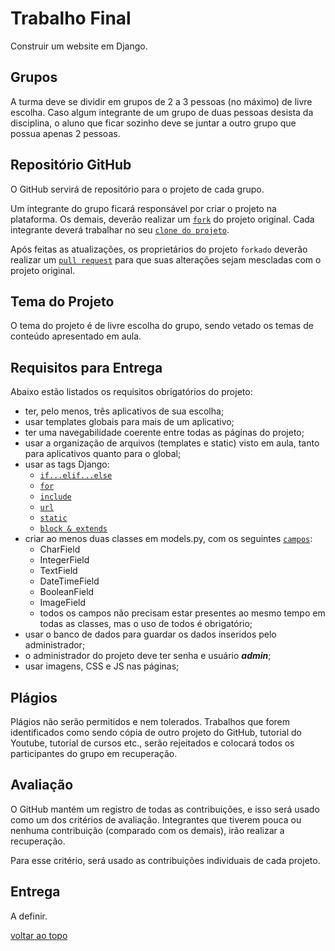 # Trabalho Final #

Construir um website em Django.

## Grupos ##
A turma deve se dividir em grupos de 2 a 3 pessoas (no máximo) de livre escolha. Caso algum integrante de um grupo de duas pessoas desista da disciplina, o aluno que ficar sozinho deve se juntar a outro grupo que possua apenas 2 pessoas.

## Repositório GitHub ##
O GitHub servirá de repositório para o projeto de cada grupo.

Um integrante do grupo ficará responsável por criar o projeto na plataforma. Os demais, deverão realizar um [`fork`](https://docs.github.com/pt/get-started/quickstart/fork-a-repo) do projeto original. Cada integrante deverá trabalhar no seu [`clone do projeto`](https://docs.github.com/pt/repositories/creating-and-managing-repositories/cloning-a-repository).

Após feitas as atualizações, os proprietários do projeto `forkado` deverão realizar um [`pull request`](https://docs.github.com/pt/pull-requests/collaborating-with-pull-requests/proposing-changes-to-your-work-with-pull-requests/creating-a-pull-request) para que suas alterações sejam mescladas com o projeto original.

## Tema do Projeto ##
O tema do projeto é de livre escolha do grupo, sendo vetado os temas de conteúdo apresentado em aula.

## Requisitos para Entrega ##
Abaixo estão listados os requisitos obrigatórios do projeto:
* ter, pelo menos, três aplicativos de sua escolha;
* usar templates globais para mais de um aplicativo;
* ter uma navegabilidade coerente entre todas as páginas do projeto;
* usar a organização de arquivos (templates e static) visto em aula, tanto para aplicativos quanto para o global;
* usar as tags Django:
    * [`if...elif...else`](https://docs.djangoproject.com/pt-br/4.2/ref/templates/builtins/#if)
    * [`for`](https://docs.djangoproject.com/pt-br/4.2/ref/templates/builtins/#for)
    * [`include`](https://docs.djangoproject.com/pt-br/4.2/ref/templates/builtins/#include)
    * [`url`](https://docs.djangoproject.com/pt-br/4.2/ref/templates/builtins/#url)
    * [`static`](https://docs.djangoproject.com/pt-br/4.2/ref/templates/builtins/#static)
    * [`block & extends`](https://docs.djangoproject.com/pt-br/4.2/ref/templates/language/#template-inheritance)
* criar ao menos duas classes em models.py, com os seguintes [`campos`](https://docs.djangoproject.com/pt-br/4.2/topics/db/models/#fields):
    * CharField
    * IntegerField
    * TextField
    * DateTimeField
    * BooleanField
    * ImageField
    * todos os campos não precisam estar presentes ao mesmo tempo em todas as classes, mas o uso de todos é obrigatório;
* usar o banco de dados para guardar os dados inseridos pelo administrador;
* o administrador do projeto deve ter senha e usuário ***admin***;
* usar imagens, CSS e JS nas páginas;

## Plágios ##
Plágios não serão permitidos e nem tolerados.
Trabalhos que forem identificados como sendo cópia de outro projeto do GitHub, tutorial do Youtube, tutorial de cursos etc., serão rejeitados e colocará todos os participantes do grupo em recuperação.

## Avaliação ##
O GitHub mantém um registro de todas as contribuições, e isso será usado como um dos critérios de avaliação. Integrantes que tiverem pouca ou nenhuma contribuição (comparado com os demais), irão realizar a recuperação.

Para esse critério, será usado as contribuições individuais de cada projeto.

## Entrega ##
A definir.

[voltar ao topo](#heading-1)
